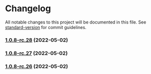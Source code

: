 # Changelog

All notable changes to this project will be documented in this file. See [standard-version](https://github.com/conventional-changelog/standard-version) for commit guidelines.

### [1.0.8-rc.28](https://personal-github.com/kizmo04/actions-test/compare/@adnamas/editor@1.0.8-rc.27...@adnamas/editor@1.0.8-rc.28) (2022-05-02)

### [1.0.8-rc.27](https://personal-github.com/kizmo04/actions-test/compare/@adnamas/editor@1.0.8-rc.25...@adnamas/editor@1.0.8-rc.27) (2022-05-02)

### [1.0.8-rc.26](https://personal-github.com/kizmo04/actions-test/compare/v0.0.12-rc.3...v1.0.8-rc.26) (2022-05-02)
